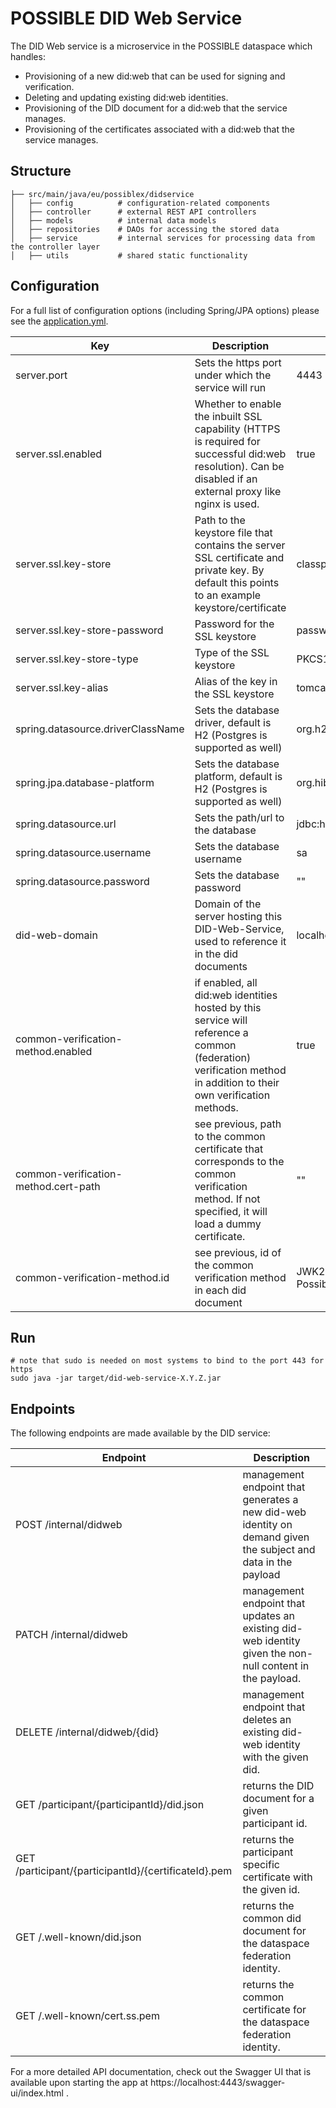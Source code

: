 # POSSIBLE DID Web Service

The DID Web service is a microservice in the POSSIBLE dataspace which handles:

- Provisioning of a new did:web that can be used for signing and verification.
- Deleting and updating existing did:web identities.
- Provisioning of the DID document for a did:web that the service manages.
- Provisioning of the certificates associated with a did:web that the service manages.

## Structure

```
├── src/main/java/eu/possiblex/didservice
│   ├── config          # configuration-related components
│   ├── controller      # external REST API controllers
│   ├── models          # internal data models
│   ├── repositories    # DAOs for accessing the stored data
│   ├── service         # internal services for processing data from the controller layer
│   ├── utils           # shared static functionality
```

## Configuration

For a full list of configuration options (including Spring/JPA options) please see the
[application.yml](src/main/resources/application.yml).

| Key                                  | Description                                                                                                                                                       | Default                         |
|--------------------------------------|-------------------------------------------------------------------------------------------------------------------------------------------------------------------|---------------------------------|
| server.port                          | Sets the https port under which the service will run                                                                                                              | 4443                            |
| server.ssl.enabled                   | Whether to enable the inbuilt SSL capability (HTTPS is required for successful did:web resolution). Can be disabled if an external proxy like nginx is used.      | true                            |
| server.ssl.key-store                 | Path to the keystore file that contains the server SSL certificate and private key. By default this points to an example keystore/certificate                     | classpath:keystore.p12          |
| server.ssl.key-store-password        | Password for the SSL keystore                                                                                                                                     | password                        |
| server.ssl.key-store-type            | Type of the SSL keystore                                                                                                                                          | PKCS12                          |
| server.ssl.key-alias                 | Alias of the key in the SSL keystore                                                                                                                              | tomcat                          |
| spring.datasource.driverClassName    | Sets the database driver, default is H2 (Postgres is supported as well)                                                                                           | org.h2.Driver                   |
| spring.jpa.database-platform         | Sets the database platform, default is H2 (Postgres is supported as well)                                                                                         | org.hibernate.dialect.H2Dialect |
| spring.datasource.url                | Sets the path/url to the database                                                                                                                                 | jdbc:h2:file:./database.db      |
| spring.datasource.username           | Sets the database username                                                                                                                                        | sa                              |
| spring.datasource.password           | Sets the database password                                                                                                                                        | ""                              |
| did-web-domain                       | Domain of the server hosting this DID-Web-Service, used to reference it in the did documents                                                                      | localhost:4443                  |
| common-verification-method.enabled   | if enabled, all did:web identities hosted by this service will reference a common (federation) verification method in addition to their own verification methods. | true                            |
| common-verification-method.cert-path | see previous, path to the common certificate that corresponds to the common verification method. If not specified, it will load a dummy certificate.              | ""                              |
| common-verification-method.id        | see previous, id of the common verification method in each did document                                                                                           | JWK2020-PossibleLetsEncrypt     |

## Run

    # note that sudo is needed on most systems to bind to the port 443 for https
    sudo java -jar target/did-web-service-X.Y.Z.jar

## Endpoints

The following endpoints are made available by the DID service:

| Endpoint                                             | Description                                                                                                   |
|------------------------------------------------------|---------------------------------------------------------------------------------------------------------------|
| POST /internal/didweb                                | management endpoint that generates a new did-web identity on demand given the subject and data in the payload |
| PATCH /internal/didweb                               | management endpoint that updates an existing did-web identity given the non-null content in the payload.      |
| DELETE /internal/didweb/{did}                        | management endpoint that deletes an existing did-web identity with the given did.                             |
| GET /participant/{participantId}/did.json            | returns the DID document for a given participant id.                                                          |
| GET /participant/{participantId}/{certificateId}.pem | returns the participant specific certificate with the given id.                                               |
| GET /.well-known/did.json                            | returns the common did document for the dataspace federation identity.                                        |
| GET /.well-known/cert.ss.pem                         | returns the common certificate for the dataspace federation identity.                                         |

For a more detailed API documentation, check out the Swagger UI that is available upon starting the app
at https://localhost:4443/swagger-ui/index.html .